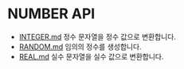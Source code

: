 # NUMBER API
* [INTEGER.md](INTEGER.md) 정수 문자열을 정수 값으로 변환합니다.
* [RANDOM.md](RANDOM.md) 임의의 정수를 생성합니다.
* [REAL.md](REAL.md) 실수 문자열을 실수 값으로 변환합니다.
